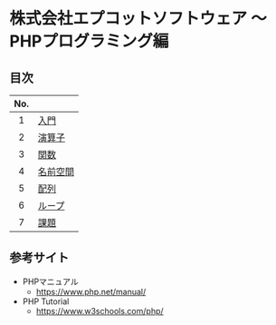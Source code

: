 # 株式会社エプコットソフトウェア ～ PHPプログラミング編

## 目次

| No. |  |
| :---: | --- |
| 1 | [入門](./intro/index.md) |
| 2 | [演算子](./operators/index.md) |
| 3 | [関数](./functions/index.md) |
| 4 | [名前空間](./namespaces/index.md) |
| 5 | [配列](./arrays/index.md) |
| 6 | [ループ](./loops/index.md) |
| 7 | [課題](./exercises/index.md) |

## 参考サイト

- PHPマニュアル
  - <https://www.php.net/manual/>
- PHP Tutorial
  - <https://www.w3schools.com/php/>
